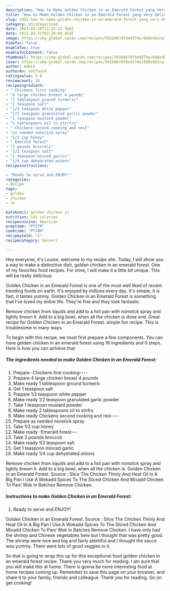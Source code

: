 ```yaml
---
description: "How to Make Golden Chicken in an Emerald Forest yang Very Delicious"
title: "How to Make Golden Chicken in an Emerald Forest yang Very Delicious"
slug: 1052-how-to-make-golden-chicken-in-an-emerald-forest-yang-very-delicious
category: Uncategorized
date: 2023-03-28T22:22:32.566Z
date: 2023-03-31T03:20:04.453Z
image: https://img-global.cpcdn.com/recipes/501b067df9a9374e/680x482cq70/golden-chicken-in-an-emerald-forest-recipe-main-photo.jpg
hideToc: false
enableToc: true
enableTocContent: false
thumbnail: https://img-global.cpcdn.com/recipes/501b067df9a9374e/680x482cq70/golden-chicken-in-an-emerald-forest-recipe-main-photo.jpg
cover: https://img-global.cpcdn.com/recipes/501b067df9a9374e/680x482cq70/golden-chicken-in-an-emerald-forest-recipe-main-photo.jpg
author: Admin
authorAv: notfound
ratingvalue: 3.8
reviewcount: 18
recipeingredient:
- " Chickens first cooking"
- "4 large chicken breast 4 pounds"
- "1 tablespoon ground turmeric"
- "1 teaspoon salt"
- "1/2 teaspoon white pepper"
- "1/2 teaspoon granulated garlic powder"
- "1 teaspoon mustard powder"
- "2 tablespoons oil to stirfry"
- " Chickens second cooking and rest"
- "as needed nonstick spray"
- "1/2 cup honey"
- " Emerald forest"
- "2 pounds broccoli"
- "1/2 teaspoon salt"
- "1 teaspoon minced garlic"
- "1/4 cup dehydrated onions"
recipeinstructions:

- "Ready to serve and ENJOY!"
categories:
- Recipe
tags:
- golden
- chicken
- in

katakunci: golden chicken in 
nutrition: 142 calories
recipecuisine: American
preptime: "PT27M"
cooktime: "PT39M"
recipeyield: "2"
recipecategory: Dessert

---
```



Hey everyone, it's Louise, welcome to my recipe site. Today, I will show you a way to make a distinctive dish, golden chicken in an emerald forest. One of my favorites food recipes. For mine, I will make it a little bit unique. This will be really delicious.

Golden Chicken in an Emerald Forest is one of the most well liked of recent trending foods on earth. It's enjoyed by millions every day. It's simple, it is fast, it tastes yummy. Golden Chicken in an Emerald Forest is something that I've loved my entire life. They're fine and they look fantastic.

Remove chicken from liquids and add to a hot pan with nonstick spray and lightly brown it. Add to a big bowl, when all the chicken is done and. Great recipe for Golden Chicken in an Emerald Forest. simple fun recipe. This is troublesome in many ways.


To begin with this recipe, we must first prepare a few components. You can have golden chicken in an emerald forest using 16 ingredients and 0 steps. Here is how you can achieve that.

<!--inarticleads1-->

##### The ingredients needed to make Golden Chicken in an Emerald Forest:

1. Prepare  -Chickens first cooking----
1. Prepare 4 large chicken breast 4 pounds
1. Make ready 1 tablespoon ground turmeric
1. Get 1 teaspoon salt
1. Prepare 1/2 teaspoon white pepper
1. Make ready 1/2 teaspoon granulated garlic powder
1. Take 1 teaspoon mustard powder
1. Make ready 2 tablespoons oil to stirfry
1. Make ready  Chickens second cooking and rest----
1. Prepare as needed nonstick spray
1. Take 1/2 cup honey
1. Make ready  -Emerald forest---
1. Take 2 pounds broccoli
1. Make ready 1/2 teaspoon salt
1. Get 1 teaspoon minced garlic
1. Make ready 1/4 cup dehydrated onions


Remove chicken from liquids and add to a hot pan with nonstick spray and lightly brown it. Add to a big bowl, when all the chicken is. Golden Chicken in an Emerald Forest. Source : Slice The Chicken Thinly And Heat Oil In A Big Pan I Use A Wokadd Spices To The Sliced Chicken And Mixadd Chicken To Pan/ Wok In Batches Remove Chicken. 

<!--inarticleads2-->

##### Instructions to make Golden Chicken in an Emerald Forest:


1. Ready to serve and ENJOY!

Golden Chicken in an Emerald Forest. Source : Slice The Chicken Thinly And Heat Oil In A Big Pan I Use A Wokadd Spices To The Sliced Chicken And Mixadd Chicken To Pan/ Wok In Batches Remove Chicken. I have only had the shrimp and Chinese vegetables here but I thought that was pretty good. The shrimp were nice and big and fairly plentiful and I thought the sauce was yummy. There were lots of good veggies in it. 

So that is going to wrap this up for this exceptional food golden chicken in an emerald forest recipe. Thank you very much for reading. I am sure that you will make this at home. There is gonna be more interesting food at home recipes coming up. Remember to save this page on your browser, and share it to your family, friends and colleague. Thank you for reading. Go on get cooking!
